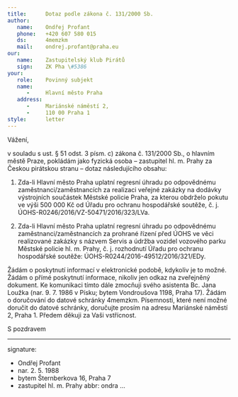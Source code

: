 ```yaml
---
title:      Dotaz podle zákona č. 131/2000 Sb.
author:
   name:    Ondřej Profant
   phone:   +420 607 580 015
   ds:      4memzkm
   mail:    ondrej.profant@praha.eu
our:
   name:    Zastupitelský klub Pirátů
   sign:    ZK Pha \#5386
your:
   role:    Povinný subjekt
   name:    
      -     Hlavní město Praha
   address:
      -     Mariánské náměstí 2,
      -     110 00 Praha 1
style:      letter
---
```


Vážení,

v souladu s ust. § 51 odst. 3 písm. c) zákona č. 131/2000 Sb., o hlavním městě Praze, pokládám jako fyzická osoba – zastupitel hl. m. Prahy za Českou pirátskou stranu – dotaz následujícího obsahu:

1. Zda-li Hlavní město Praha uplatní regresní úhradu po odpovědnému zaměstnanci/zaměstnancích za realizaci veřejné zakázky na dodávky výstrojních součástek Městské policie Praha, za kterou obdrželo pokutu ve výši 500 000 Kč od Úřadu pro ochranu hospodářské soutěže, č. j. ÚOHS-R0246/2016/VZ-50471/2016/323/LVa.

2. Zda-li Hlavní město Praha uplatní regresní úhradu po odpovědnému zaměstnanci/zaměstnancích za prohrané řízení před ÚOHS ve věci  realizované zakázky s názvem Servis a údržba vozidel vozového parku Městské policie hl. m. Prahy, č. j. rozhodnutí Úřadu pro ochranu hospodářské soutěže: ÚOHS-R0244/2016-49512/2016/321/EDy.

Žádám o poskytnutí informací v elektronické podobě, kdykoliv je to možné. Žádám o přímé poskytnutí informace, nikoliv jen odkaz na zveřejněný dokument. Ke komunikaci tímto dále zmocňuji svého asistenta Bc. Jana Loužka (nar. 9. 7. 1986 v Písku; bytem Vondroušova 1198, Praha 17). Žádám o doručování do datové schránky 4memzkm. Písemnosti, které není možné doručit do datové schránky, doručujte prosím na adresu Mariánské náměstí 2, Praha 1. Předem děkuji za Vaši vstřícnost.

S pozdravem

---
signature: 
  - Ondřej Profant
  - nar. 2. 5. 1988
  - bytem Šternberkova 16, Praha 7
  - zastupitel hl. m. Prahy
abbr:       ondra
...

